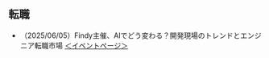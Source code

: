 ## 転職
- （2025/06/05）Findy主催、AIでどう変わる？開発現場のトレンドとエンジニア転職市場 [＜イベントページ＞](https://techplay.jp/event/981668)

